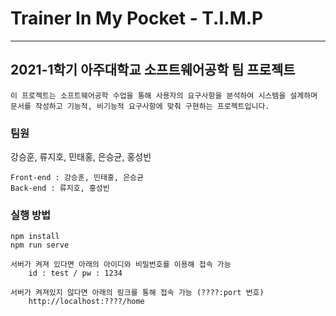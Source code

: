 # Trainer In My Pocket - T.I.M.P

---

## 2021-1학기 아주대학교 소프트웨어공학 팀 프로젝트

    이 프로젝트는 소프트웨어공학 수업을 통해 사용자의 요구사항을 분석하여 시스템을 설계하며 문서를 작성하고 기능적, 비기능적 요구사항에 맞춰 구현하는 프로젝트입니다.

### 팀원

강승훈, 류지호, 민태홍, 은승균, 홍성빈

    Front-end : 강승훈, 민태홍, 은승균
    Back-end : 류지호, 홍성빈

### 실행 방법

    npm install
    npm run serve

    서버가 켜져 있다면 아래의 아이디와 비밀번호를 이용해 접속 가능
        id : test / pw : 1234

    서버가 켜져있지 않다면 아래의 링크를 통해 접속 가능 (????:port 번호)
        http://localhost:????/home
